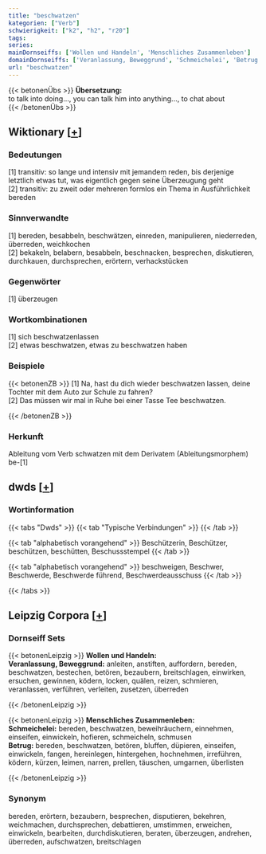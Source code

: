```yaml
---
title: "beschwatzen"
kategorien: ["Verb"]
schwierigkeit: ["k2", "h2", "r20"]
tags:
series:
mainDornseiffs: ['Wollen und Handeln', 'Menschliches Zusammenleben']
domainDornseiffs: ['Veranlassung, Beweggrund', 'Schmeichelei', 'Betrug']
url: "beschwatzen"
---
```


{{< betonenÜbs >}}
**Übersetzung:**  
to talk into doing..., you can talk him into anything..., to chat  about  
{{< /betonenÜbs >}}

## Wiktionary [[+](https://de.wiktionary.org/wiki/beschwatzen)]

### Bedeutungen
[1] transitiv: so lange und intensiv mit jemandem reden, bis derjenige letztlich etwas tut, was eigentlich gegen seine Überzeugung geht  
[2] transitiv: zu zweit oder mehreren formlos ein Thema in Ausführlichkeit bereden  

### Sinnverwandte
[1] bereden, besabbeln, beschwätzen, einreden, manipulieren, niederreden, überreden, weichkochen  
[2] bekakeln, belabern, besabbeln, beschnacken, besprechen, diskutieren, durchkauen, durchsprechen, erörtern, verhackstücken  

### Gegenwörter
[1] überzeugen  

### Wortkombinationen
[1] sich beschwatzenlassen  
[2] etwas beschwatzen, etwas zu beschwatzen haben  

### Beispiele
{{< betonenZB >}}
[1] Na, hast du dich wieder beschwatzen lassen, deine Tochter mit dem Auto zur Schule zu fahren?  
[2] Das müssen wir mal in Ruhe bei einer Tasse Tee beschwatzen.  

{{< /betonenZB >}}
### Herkunft
Ableitung vom Verb schwatzen mit dem Derivatem (Ableitungsmorphem) be-[1]  



## dwds [[+](https://www.dwds.de/wb/beschwatzen)]

### Wortinformation
{{< tabs "Dwds" >}}
{{< tab "Typische Verbindungen" >}}
{{< /tab >}}

{{< tab "alphabetisch vorangehend" >}}
Beschützerin, Beschützer, beschützen, beschütten, Beschussstempel
{{< /tab >}}

{{< tab "alphabetisch vorangehend" >}}
beschweigen, Beschwer, Beschwerde, Beschwerde führend, Beschwerdeausschuss
{{< /tab >}}

{{< /tabs >}}

## Leipzig Corpora [[+](https://corpora.uni-leipzig.de/en/res?word=beschwatzen&corpusId=deu_newscrawl-public_2018)]

### Dornseiff Sets
{{< betonenLeipzig >}}
**Wollen und Handeln:**  
**Veranlassung, Beweggrund:** anleiten, anstiften, auffordern, bereden, beschwatzen, bestechen, betören, bezaubern, breitschlagen, einwirken, ersuchen, gewinnen, ködern, locken, quälen, reizen, schmieren, veranlassen, verführen, verleiten, zusetzen, überreden  

{{< /betonenLeipzig >}}


{{< betonenLeipzig >}}
**Menschliches Zusammenleben:**  
**Schmeichelei:** bereden, beschwatzen, beweihräuchern, einnehmen, einseifen, einwickeln, hofieren, schmeicheln, schmusen  
**Betrug:** bereden, beschwatzen, betören, bluffen, düpieren, einseifen, einwickeln, fangen, hereinlegen, hintergehen, hochnehmen, irreführen, ködern, kürzen, leimen, narren, prellen, täuschen, umgarnen, überlisten  

{{< /betonenLeipzig >}}

### Synonym
bereden, erörtern, bezaubern, besprechen, disputieren, bekehren, weichmachen, durchsprechen, debattieren, umstimmen, erweichen, einwickeln, bearbeiten, durchdiskutieren, beraten, überzeugen, andrehen, überreden, aufschwatzen, breitschlagen

